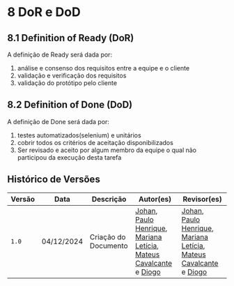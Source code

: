 # 8 DoR e DoD

## 8.1 Definition of Ready (DoR)

A definição de Ready será dada por:

1. análise e consenso dos requisitos entre a equipe e o cliente
2. validação e verificação dos requisitos
3. validação do protótipo pelo cliente

## 8.2 Definition of Done (DoD)

A definição de Done será dada por:

1. testes automatizados(selenium) e unitários
2. cobrir todos os critérios de aceitação disponibilizados
3. Ser revisado e aceito por algum membro da equipe o qual não participou da execução desta tarefa



## Histórico de Versões

| Versão | Data       | Descrição                                   | Autor(es)                                                                                                                                                                                                                                    | Revisor(es)                                                                                                                                                                                                                                  |
| ------ | ---------- | ------------------------------------------- | -------------------------------------------------------------------------------------------------------------------------------------------------------------------------------------------------------------------------------------------- | -------------------------------------------------------------------------------------------------------------------------------------------------------------------------------------------------------------------------------------------- |
| `1.0`  | 04/12/2024 | Criação do Documento | [Johan](https://github.com/johan-rocha), [Paulo Henrique](https://github.com/Nanashii76), [Mariana Letícia](https://github.com/Marianannn), [Mateus Cavalcante](https://github.com/mateuscavati) e [Diogo](https://github.com/Diogo-Barboza) | [Johan](https://github.com/johan-rocha), [Paulo Henrique](https://github.com/Nanashii76), [Mariana Letícia](https://github.com/Marianannn), [Mateus Cavalcante](https://github.com/mateuscavati) e [Diogo](https://github.com/Diogo-Barboza) |
